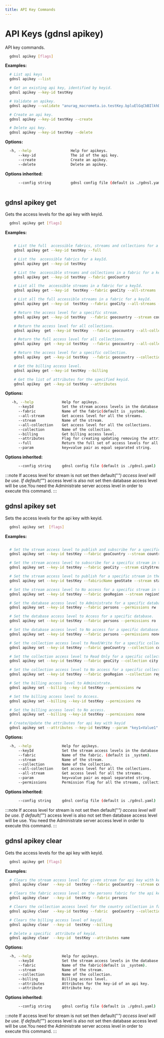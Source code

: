 ```yaml
---
title: API Key Commands
---
```


# API Keys (gdnsl apikey)

API key commands.

```bash
  gdnsl apikey [flags]
```

**Examples:**

```bash
  # List api keys
  gdnsl apikey --list

  # Get an existing api key, identified by keyid.
  gdnsl apikey --key-id testKey

  # Validate an apikey.
  gdnsl apikey --validate "anurag_macrometa.io.testKey.bpluElGqCbBIlkhDQrVsu4zBB2GxtPb3YCWcNsXSInmn"

  # Create an api key.
  gdnsl apikey --key-id testKey --create 

  # Delete api key.
  gdnsl apikey --key-id testKey --delete   
```

**Options:**

```bash
  -h, --help                  Help for apikeys.
      --key-id                The id of the api key.
      --create                Create an apikey.
      --delete                Delete an apikey.
```

**Options inherited:**

```bash
      --config string         gdnsl config file (default is ./gdnsl.yaml)
 
```

## gdnsl apikey get

Gets the access levels for the api key with keyid.

```bash
  gdnsl apikey get [flags]
```

**Examples:**

```bash

	# List the full  accessible fabrics, streams and collections for a keyId. 
	gdnsl apikey get --key-id testKey --full  

	# List the  accessible fabrics for a keyId. 
	gdnsl apikey get --key-id testKey 

	# List the  accessible streams and collections in a fabric for a keyId. 
	gdnsl apikey get --key-id testKey --fabric geoCountry  

	# List all the  accessible streams in a fabric for a keyId.
	gdnsl apikey get --key-id  testKey --fabric geoCity --all-streams 

	# List all the full accessible streams in a fabric for a keyId.
	gdnsl apikey get --key-id  testKey --fabric geoCity --all-streams --full 

	# Return the access level for a specific stream.
	gdnsl apikey get --key-id testKey  --fabric geocountry --stream countryStream 

	# Return the access level for all collections.
	gdnsl apikey  get --key-id testKey  --fabric geocountry --all-collections 

	# Return the full access level for all collections.
	gdnsl apikey  get --key-id testKey  --fabric geocountry --all-collections --full 

	# Return the access level for a specific collection.
	gdnsl apikey  get --key-id testKey  --fabric geocountry --collection country 

	# Get the billing access level.
	gdnsl apikey get --key-id testKey --billing

	# Get the list of attributes for the specified keyid.
	gdnsl apikey  get --key-id testKey --attributes 

```

**Options:**

```bash
   -h, --help             Help for apikeys.
      --keyId             Set the stream access levels in the database dbname of api key with keyid.
      --fabric            Name of the fabric(default is _system).
      --all-stream        Get access level for all the streams.
      --stream            Name of the stream.      
      --all-collection    Get access level for all the collections.
      --collection        Name of the collection.
      --billing           Get billing access level.
      --attributes        Flag for creating updating removing the attributes.
      --full              Return the full set of access levels for all databases and all collections.
      --param             key=value pair as equal separated string.
```

**Options inherited:**

```bash
      --config string     gdnsl config file (default is ./gdnsl.yaml)
```

:::note
If access level for stream is not set then default("_") access level will be use. If default("_") access level is also not set then database access level will be use.You need the Administrate server access level in order to execute this command.
:::

## gdnsl apikey set

Sets the access levels for the api key with keyid.

```bash
  gdnsl apikey set  [flags] 
```

**Examples:**

```bash

  # Set the stream access level to publish and subscribe for a specific stream in the database.
  gdnsl apikey set --key-id testKey --fabric geoCountry --stream countryStream --permissions rw

  # Set the stream access level to subscribe for a specific stream in the database.
  gdnsl apikey set --key-id testKey --fabric geoCity --stream cityStream --permissions ro

  # Set the stream access level to publish for a specific stream in the database. 
  gdnsl apikey set --key-id testKey --fabiricName geoState --stream stateStream --permissions wo

  # Set the stream access level to No access for a specific stream in the database. 
  gdnsl apikey set --key-id testKey --fabric geoRegion --stream regionStream --permissions none

  # Set the database access level to Administrate for a specific database. 
  gdnsl apikey set --key-id testKey --fabric persons --permissions rw

  # Set the database access level to Access for a specific database. 
  gdnsl apikey set --key-id testKey --fabric persons --permissions ro

  # Set the database access level to No access for a specific database. 
  gdnsl apikey set --key-id testKey --fabric persons --permissions none

  # Set the collection access level to Read/Write for a specific collection in the database.
  gdnsl apikey set --key-id testKey --fabric geoCountry --collection country --permissions rw

  # Set the collection access level to Read Only for a specific collection in the databas.
  gdnsl apikey set --key-id testKey --fabric geoCity --collection city --permissions ro

  # Set the collection access level to No access for a specific collection in the database. 
  gdnsl apikey set --key-id testKey --fabric geoRegion --collection region --permissions none

  # Set the billing access level to Administrate.
  gdnsl apikey set --billing --key-id testKey --permissions rw

  # Set the billing access level to Access.
  gdnsl apikey set --billing --key-id testKey --permissions ro

  # Set the billing access level to No access. 
  gdnsl apikey set --billing --key-id testKey --permissions none

  # Create/Update the attributes for api key with keyid 
  gdnsl apikey set --attributes --key-id testKey --param "key1=Value1" --param "key2=Value2"

```

**Options:**

```bash
  -h, --help              Help for apikeys.
      --keyId             Set the stream access levels in the database dbname of api key with keyid.
      --fabric            Name of the fabric. (default is _system).
      --stream            Name of the stream.
      --collection        Name of the collection.
      --all-collection    Get access level for all the collections.
      --all-stream        Get access level for all the streams.
      --param             key=value pair as equal separated string.
      --permissions       Permission flag for all the streams, collections, fabric and billing.
```

**Options inherited:**

```bash
      --config string     gdnsl config file (default is ./gdnsl.yaml)
```

:::note
If access level for stream is not set then default("_") access level will be use. If default("_") access level is also not set then database access level will be use. You need the Administrate server access level in order to execute this command.
:::

## gdnsl apikey clear

Gets the access levels for the api key with keyid.

```bash
  gdnsl apikey get [flags]
```

**Examples:**

```bash
  # Clears the stream access level for given stream for api key with keyid.
  gdnsl apikey clear  --key-id  testKey --fabric geoCountry --stream countryStream

  # Clears the fabric access level on the persons fabric for the api key with keyid.
  gdnsl apikey clear  --key-id  testKey --fabric persons

  # Clears the collection access level for the country collection in fabric geoCountry for the api key with keyid.
  gdnsl apikey clear  --key-id testKey --fabric  geoCountry --collection country

  # Clears the billing access level of keyid.
  gdnsl apikey clear  --key-id  testKey --billing

  # Delete a specific  attribute of keyid.
  gdnsl apikey clear  --key-id  testKey --attributes name
```

**Options:**

```bash
  -h, --help              Help for apikeys.
      --keyId             Set the stream access levels in the database dbname of api key with keyid.
      --fabric            Name of the fabric(default is _system).
      --stream            Name of the stream.      
      --collection        Name of the collection.
      --billing           Billing access level.
      --attributes        Attributes for the key-id of an api key.
      --attribute         Attribute key.
```

**Options inherited:**

```bash
      --config string     gdnsl config file (default is ./gdnsl.yaml) 
```

:::note
If access level for stream is not set then default("_") access level will be use. If default("_") access level is also not set then database access level will be use.You need the Administrate server access level in order to execute this command.
:::
